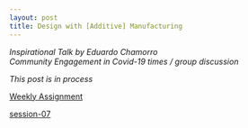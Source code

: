 ```yaml
---
layout: post
title: Design with [Additive] Manufacturing
---
```

*Inspirational Talk by Eduardo Chamorro*  
*Community Engagement in Covid-19 times / group discussion* 


*This post is in process*  

[Weekly Assignment](https://hackmd.io/@fablabbcn/SyLUuOS38#Weekly-Assignment---How-to-3D-print-almost-anything--Community-engagement-in-covid-19-times)

[session-07](https://hackmd.io/@fablabbcn/SyLUuOS38#Session-07---How-to-3D-Print-almost-anything-_15072020)
